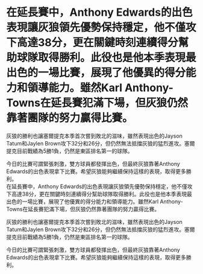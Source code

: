 #  在延長賽中，Anthony Edwards的出色表現讓灰狼領先優勢保持穩定，他不僅攻下高達38分，更在關鍵時刻連續得分幫助球隊取得勝利。此役也是他本季表現最出色的一場比賽，展現了他優異的得分能力和領導能力。雖然Karl Anthony-Towns在延長賽犯滿下場，但灰狼仍然靠著團隊的努力贏得比賽。

灰狼的勝利也讓塞爾提克本季首次嘗到敗北的滋味，雖然表現出色的Jayson Tatum和Jaylen Brown攻下32分和26分，但仍然無法抵擋灰狼的猛烈進攻。塞爾提克目前戰績為5勝1負，仍然是東區排名第一的球隊。

今日的比賽可謂緊張刺激，雙方球員都發揮出色，但最終灰狼靠著Anthony Edwards的出色表現拿下比賽。希望灰狼能夠繼續保持這樣的表現，取得更多勝利。  
  在延長賽中，Anthony Edwards的出色表現讓灰狼領先優勢保持穩定，他不僅攻下高達38分，更在關鍵時刻連續得分幫助球隊取得勝利。此役也是他本季表現最出色的一場比賽，展現了他優異的得分能力和領導能力。雖然Karl Anthony-Towns在延長賽犯滿下場，但灰狼仍然靠著團隊的努力贏得比賽。

灰狼的勝利也讓塞爾提克本季首次嘗到敗北的滋味，雖然表現出色的Jayson Tatum和Jaylen Brown攻下32分和26分，但仍然無法抵擋灰狼的猛烈進攻。塞爾提克目前戰績為5勝1負，仍然是東區排名第一的球隊。

今日的比賽可謂緊張刺激，雙方球員都發揮出色，但最終灰狼靠著Anthony Edwards的出色表現拿下比賽。希望灰狼能夠繼續保持這樣的表現，取得更多勝利。 